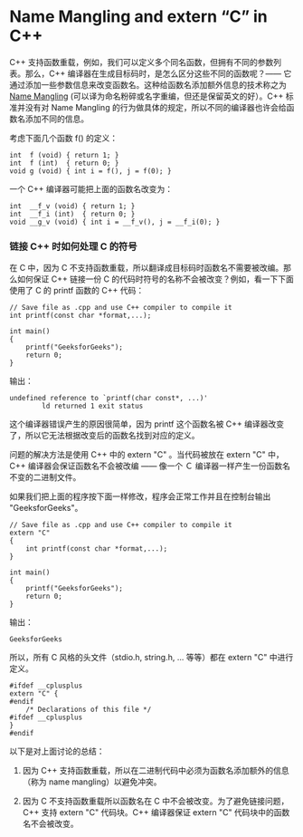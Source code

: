 ﻿# Name Mangling and extern “C” in C++
C++ 支持函数重载，例如，我们可以定义多个同名函数，但拥有不同的参数列表。那么，C++ 编译器在生成目标码时，是怎么区分这些不同的函数呢？—— 它通过添加一些参数信息来改变函数名。这种给函数名添加额外信息的技术称之为 [Name Mangling](http://en.wikipedia.org/wiki/Name_mangling) (可以译为命名粉碎或名字重编，但还是保留英文的好）。C++ 标准并没有对 Name Mangling 的行为做具体的规定，所以不同的编译器也许会给函数名添加不同的信息。

考虑下面几个函数 f() 的定义：

```
int  f (void) { return 1; }
int  f (int)  { return 0; }
void g (void) { int i = f(), j = f(0); }
```

一个 C++ 编译器可能把上面的函数名改变为：

```
int  __f_v (void) { return 1; }
int  __f_i (int)  { return 0; }
void __g_v (void) { int i = __f_v(), j = __f_i(0); }
```

### 链接 C++ 时如何处理 C 的符号
在 C 中，因为 C 不支持函数重载，所以翻译成目标码时函数名不需要被改编。那么如何保证 C++ 链接一份 C 的代码时符号的名称不会被改变？例如，看一下下面使用了 C 的 printf 函数的 C++ 代码：

```
// Save file as .cpp and use C++ compiler to compile it
int printf(const char *format,...);
 
int main()
{
    printf("GeeksforGeeks");
    return 0;
}
```
输出：

```
undefined reference to `printf(char const*, ...)'
        ld returned 1 exit status
```

这个编译器错误产生的原因很简单，因为 printf 这个函数名被 C++ 编译器改变了，所以它无法根据改变后的函数名找到对应的定义。

问题的解决方法是使用 C++ 中的  extern "C" 。当代码被放在  extern "C" 中，C++ 编译器会保证函数名不会被改编 —— 像一个 Ｃ 编译器一样产生一份函数名不变的二进制文件。

如果我们把上面的程序按下面一样修改，程序会正常工作并且在控制台输出  "GeeksforGeeks"。

```
// Save file as .cpp and use C++ compiler to compile it
extern "C"
{
    int printf(const char *format,...);
}
 
int main()
{
    printf("GeeksforGeeks");
    return 0;
}
```
输出：
```
GeeksforGeeks
```
所以，所有 C 风格的头文件（stdio.h, string.h, ... 等等）都在  extern "C" 中进行定义。

```
#ifdef __cplusplus 
extern "C" {
#endif
    /* Declarations of this file */
#ifdef __cplusplus
}
#endif
```

以下是对上面讨论的总结：

1. 因为 C++ 支持函数重载，所以在二进制代码中必须为函数名添加额外的信息（称为 name mangling）以避免冲突。

2. 因为 C 不支持函数重载所以函数名在 C 中不会被改变。为了避免链接问题， C++ 支持 extern "C" 代码块。C++ 编译器保证 extern "C" 代码块中的函数名不会被改变。

